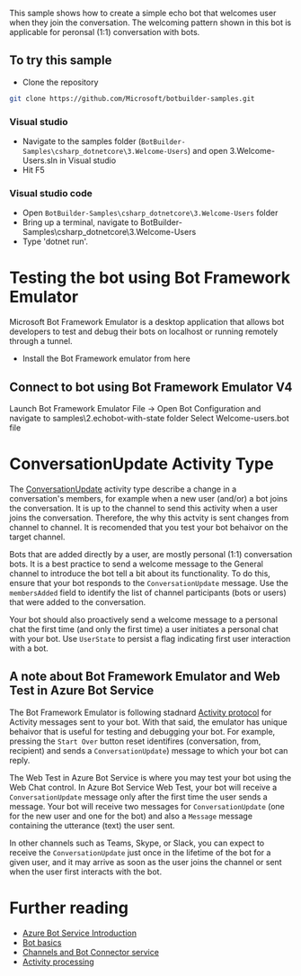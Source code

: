 ﻿
This sample shows how to create a simple echo bot that welcomes user when they join the conversation. The welcoming pattern shown in this bot is applicable for peronsal (1:1) conversation with bots.


## To try this sample
- Clone the repository
```bash
git clone https://github.com/Microsoft/botbuilder-samples.git
```
 ### Visual studio
- Navigate to the samples folder (`BotBuilder-Samples\csharp_dotnetcore\3.Welcome-Users`) and open 3.Welcome-Users.sln in Visual studio 
- Hit F5
 ### Visual studio code
- Open `BotBuilder-Samples\csharp_dotnetcore\3.Welcome-Users` folder
- Bring up a terminal, navigate to BotBuilder-Samples\csharp_dotnetcore\3.Welcome-Users
- Type 'dotnet run'.

# Testing the bot using Bot Framework Emulator
Microsoft Bot Framework Emulator is a desktop application that allows bot developers to test and debug their bots on localhost or running remotely through a tunnel.

- Install the Bot Framework emulator from here

## Connect to bot using Bot Framework Emulator V4
Launch Bot Framework Emulator
File -> Open Bot Configuration and navigate to samples\2.echobot-with-state folder
Select Welcome-users.bot file

# ConversationUpdate Activity Type
 The [ConversationUpdate](https://docs.microsoft.com/en-us/azure/bot-service/bot-service-activity-spec?view=azure-bot-service-3.0#conversation-update-activity) activity type describe a change in a conversation's members, for example when a new user (and/or) a bot joins the conversation. It is up to the channel to send this activity when a user joins the conversation. Therefore, the why this actvity is sent changes from channel to channel. It is recomended that you test your bot behaivor on the target channel. 

 Bots that are added directly by a user, are mostly personal (1:1) conversation bots. It is a best practice to send a welcome message to the General channel to introduce the bot tell a bit about its functionality. To do this, ensure that your bot responds to the `ConversationUpdate` message. Use the `membersAdded` field to identify the list of channel participants (bots or users) that were added to the conversation.

Your bot should also proactively send a welcome message to a personal chat the first time (and only the first time) a user initiates a personal chat with your bot. Use `UserState` to persist a flag indicating first user interaction with a bot. 

## A note about Bot Framework Emulator and Web Test in Azure Bot Service 
The Bot Framework Emulator is following stadnard [Activity protocol](https://docs.microsoft.com/en-us/azure/bot-service/bot-service-activity-spec) for Activity messages sent to your bot. With that said, the emulator has unique behaivor that is useful for testing and debugging your bot. For example, pressing the `Start Over` button reset identifires (conversation, from, recipient) and sends a `ConversationUpdate`) message to which your bot can reply. 

The Web Test in Azure Bot Service is where you may test your bot using the Web Chat control. In Azure Bot Service Web Test, your bot will receive a `ConversationUpdate` message only after the first time the user sends a message. Your bot will receive two messages for `ConversationUpdate` (one for the new user and one for the bot) and also a `Message` message containing the utterance (text) the user sent. 

In other channels such as Teams, Skype, or Slack, you can expect to receive the `ConversationUpdate` just once in the lifetime of the bot for a given user, and it may arrive as soon as the user joins the channel or sent when the user first interacts with the bot. 

	
# Further reading
- [Azure Bot Service Introduction](https://docs.microsoft.com/en-us/azure/bot-service/bot-service-overview-introduction?view=azure-bot-service-4.0)
- [Bot basics](https://docs.microsoft.com/en-us/azure/bot-service/bot-builder-basics?view=azure-bot-service-4.0)
- [Channels and Bot Connector service](https://docs.microsoft.com/en-us/azure/bot-service/bot-concepts?view=azure-bot-service-4.0)
- [Activity processing](https://docs.microsoft.com/en-us/azure/bot-service/bot-builder-concept-activity-processing?view=azure-bot-service-4.0)
